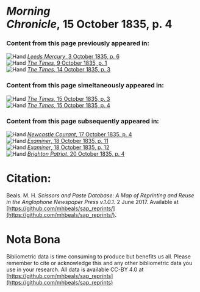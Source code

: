 # *Morning Chronicle*, 15 October 1835, p. 4  
  
### Content from this page previously appeared in:  
![Hand](http://scissorsandpaste.net/wp-content/uploads/2017/06/smallhandpointer.png) [*Leeds Mercury*, 3 October 1835, p. 6](https://mhbeals.github.io/sap_html/Leeds-Mercury/Leeds-Mercury-3-October-1835-p-6)  
![Hand](http://scissorsandpaste.net/wp-content/uploads/2017/06/smallhandpointer.png) [*The Times*, 9 October 1835, p. 1](https://mhbeals.github.io/sap_html/The-Times/The-Times-9-October-1835-p-1)  
![Hand](http://scissorsandpaste.net/wp-content/uploads/2017/06/smallhandpointer.png) [*The Times*, 14 October 1835, p. 3](https://mhbeals.github.io/sap_html/The-Times/The-Times-14-October-1835-p-3)  
  
### Content from this page simeltaneously appeared in:  
![Hand](http://scissorsandpaste.net/wp-content/uploads/2017/06/smallhandpointer.png) [*The Times*, 15 October 1835, p. 3](https://mhbeals.github.io/sap_html/The-Times/The-Times-15-October-1835-p-3)  
![Hand](http://scissorsandpaste.net/wp-content/uploads/2017/06/smallhandpointer.png) [*The Times*, 15 October 1835, p. 4](https://mhbeals.github.io/sap_html/The-Times/The-Times-15-October-1835-p-4)  
  
### Content from this page subsequently appeared in:  
![Hand](http://scissorsandpaste.net/wp-content/uploads/2017/06/smallhandpointer.png) [*Newcastle Courant*, 17 October 1835, p. 4](https://mhbeals.github.io/sap_html/Newcastle-Courant/Newcastle-Courant-17-October-1835-p-4)  
![Hand](http://scissorsandpaste.net/wp-content/uploads/2017/06/smallhandpointer.png) [*Examiner*, 18 October 1835, p. 11](https://mhbeals.github.io/sap_html/Examiner/Examiner-18-October-1835-p-11)  
![Hand](http://scissorsandpaste.net/wp-content/uploads/2017/06/smallhandpointer.png) [*Examiner*, 18 October 1835, p. 12](https://mhbeals.github.io/sap_html/Examiner/Examiner-18-October-1835-p-12)  
![Hand](http://scissorsandpaste.net/wp-content/uploads/2017/06/smallhandpointer.png) [*Brighton Patriot*, 20 October 1835, p. 4](https://mhbeals.github.io/sap_html/Brighton-Patriot/Brighton-Patriot-20-October-1835-p-4)  


# Citation: 

Beals. M. H. *Scissors and Paste Database: A Map of Reprinting and Reuse in the Anglophone Newspaper Press v.1.0.1.* 2 June 2017. Available at [https://github.com/mhbeals/sap_reprints/](https://github.com/mhbeals/sap_reprints/). 

# Nota Bona

Bibliometric data is time consuming to produce but benefits us all. Please remember to cite or acknowledge this and any other bibliometric data you use in your research. All data is available CC-BY 4.0 at [https://github.com/mhbeals/sap_reprints](https://github.com/mhbeals/sap_reprints)